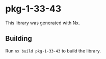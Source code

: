 # pkg-1-33-43

This library was generated with [Nx](https://nx.dev).

## Building

Run `nx build pkg-1-33-43` to build the library.
